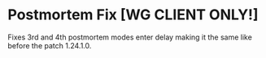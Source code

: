 # Postmortem Fix [WG CLIENT ONLY!]

Fixes 3rd and 4th postmortem modes enter delay making it the same like before the patch 1.24.1.0.
